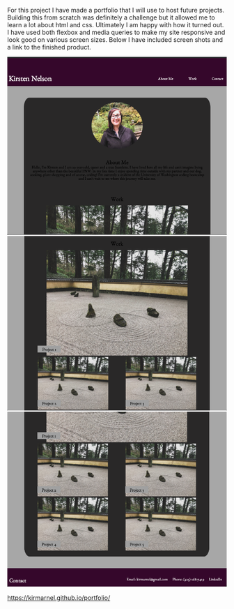 For this project I have made a portfolio that I will use to host future projects. Building this from scratch was definitely a challenge but it allowed me to learn a lot about html and css. Ultimately I am happy with how it turned out. I have used both flexbox and media queries to make my site responsive and look good on various screen sizes. Below I have included screen shots and a link to the finished product.

![Screenshot1](./assets/images/screenshot1.png)
![Screenshot2](./assets/images/screenshot2.png)
![Screenshot3](./assets/images/screenshot3.png)



https://kirmarnel.github.io/portfolio/